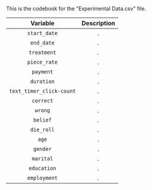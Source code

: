 This is the codebook for the "Experimental Data.csv" file.

| Variable | Description |
| :---: | :---: |
| `start_date` | . |
| `end_date` | . |
| `treatment` | . |
| `piece_rate` | . |
| `payment` | . |
| `duration` | . |
| `text_timer_click-count` | . |
| `correct` | . |
| `wrong` | . |
| `belief` | . |
| `die_roll` | . |
| `age` | . |
| `gender` | . |
| `marital` | . |
| `education` | . |
| `employment` | . |
